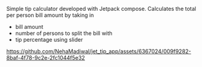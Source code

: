 Simple tip calculator developed with Jetpack compose. 
Calculates the total per person bill amount by taking in 
- bill amount
- number of persons to split the bill with
- tip percentage using slider

  


https://github.com/NehaMadiwal/jet_tip_app/assets/6367024/009f9282-8baf-4f78-9c2e-2fc1044f5e32


